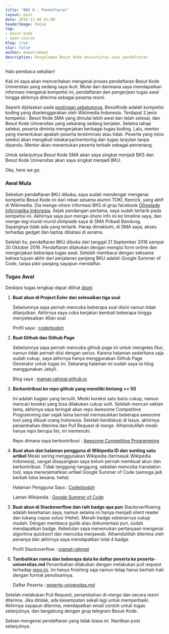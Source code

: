 ```yaml
---
title: "BKU 0 : Pendaftaran"
layout: post
date: 2016-11-08 01:00
headerImage: false
tag:
- besut-kode
- open-source
blog: true
star: false
author: mamatrahmat
description: Pengalaman Besut Kode Universitas saat pendaftaran
---
```



Halo pembaca sekalian!

Kali ini saya akan menceritakan mengenai proses pendaftaran Besut Kode Universitas yang sedang saya ikuti. Mulai dari darimana saya mendapatkan informasi mengenai kompetisi ini, pendaftaran dan pengerjaan tugas awal hingga akhirnya diterima sebagai peserta resmi.

Seperti dijelaskan pada [postingan sebelumnya](/besut-kode-universitas/), BesutKode adalah kompetisi koding yang diselenggarakan oleh Wikimedia Indonesia. Terdapat 2 jenis kompetisi : Besut Kode SMA yang dimulai lebih awal dan telah selesai, dan Besut Kode Universitas yang sekarang sedang berjalan. Selama tahap seleksi, peserta diminta mengerjakan berbagai tugas koding. Lalu, mentor yang menentukan apakah peserta tereliminasi atau tidak. Peserta yang lolos seleksi akan mengikuti lokakarya/mentoring dan tugas lanjutan tanpa dipandu. Mentor akan menentukan peserta terbaik sebagai pemenang.

Untuk selanjutnya Besut Kode SMA akan saya singkat menjadi BKS dan Besut Kode Universitas akan saya singkat menjadi BKU.

Oke, here we go.

### Awal Mula

Sebelum pendaftaran BKU dibuka, saya sudah mendengar mengenai kompetisi Besut Kode ini dari rekan sesama alumni TOKI, Kenrick, yang aktif di Wikimedia. Dia menge-*share* informasi BKS di grup facebook [Olimpiade Informatika Indonesia](https://web.facebook.com/groups/olimpinfo/10155161453315961). Sejak pandangan pertama, saya sudah tertarik pada kompetisi ini. Akhirnya saya pun menge-*share* info ini ke timeline saya, dan menge-*tag* murid-murid olimpiade saya di SMA Pribadi Bandung. Sayangnya tidak ada yang tertarik. Harap dimaklumi, di SMA saya, akses terhadap gadget dan laptop dibatasi di asrama.

Setelah itu, pendaftaran BKU dibuka dari tanggal 21 September 2016 sampai 20 Oktober 2016. Pendaftaran dilakukan dengan mengisi form online dan mengerjakan beberapa tugas awal. Setelah membaca dengan seksama bahwa tujuan akhir dari perjalanan panjang BKU adalah Google Summer of Code, tanpa pikir panjang sayapun mendaftar.

### Tugas Awal

Deskipsi tugas lengkap dapat dilihat [disini](http://wikimedia-id.github.io/besutkode/university-modules-id.html)

1. **Buat akun di Project Euler dan selesaikan tiga soal**

   Sebelumnya saya pernah mencoba beberapa soal disini namun tidak dilanjutkan. Akhirnya saya coba kerjakan kembali beberapa hingga menyelesaikan 40an soal.

   Profil saya : [coderbodoh](https://projecteuler.net/profile/coderbodoh.png)

2. **Buat Github dan Github Page**

   Sebelumnya saya pernah mencoba github page ini untuk mengetes fitur, namun tidak pernah diisi dengan serius. Karena halaman sederhana saja sudah cukup, saya akhirnya hanya menggunakan Github Page Generator untuk tugas ini. Sekarang halaman ini sudah saya isi blog menggunakan Jekyll.

   Blog saya : [mamat-rahmat.github.io](https://mamat-rahmat.github.io/)

3. **Berkontribusi ke repo github yang memiliki bintang >= 50**

   Ini adalah bagian yang tersulit. Meski koreksi satu baris cukup, namun mencari koreksi yang bisa dilakukan cukup sulit. Setelah mencari sekian lama, akhirnya saya teringat akan repo Awesome Competitive Programming dan sejak lama berniat memasukkan beberapa awesome tool yang dibuat orang Indonesia. Setelah berdiskusi di Issue, akhirnya penambahan diterima dan Pull Request di merge. Alhamdulillah meski hanya repo berupa list, ini memenuhi.

   Repo dimana saya berkontribusi : [Awesome Competitive Programming](https://github.com/lnishan/awesome-competitive-programming)

4. **Buat akun dan halaman pengguna di Wikipedia ID dan sunting satu artikel**
   Meski sering menggunakan Wikipedia (termasuk Wikipedia Indonesia), sangat disayangkan saya belum pernah membuat akun dan berkontribusi. Tidak tanggung-tanggung, sekalian mencoba translation tool, saya menerjemahkan artikel Google Summer of Code (semoga jadi berkah lolos kesana. hehe)

   Halaman Pengguna Saya : [Coderbodoh](https://id.wikipedia.org/wiki/User:Coderbodoh)

   Laman Wikipedia : [Google Summer of Code](https://id.wikipedia.org/wiki/Google_Summer_of_Code)

5. **Buat akun di Stackoverflow dan raih badge apa pun**
   Stackoverflowing adalah keseharian saya, namun selama ini hanya menjadi silent reader dan tukang copas solusi (Hehe). Meraih badge sebenarnya cukup mudah. Dengan membaca guide atau dokumentasi pun, sudah mendapatkan badge. Kebetulan saya menemukan pertanyaan mengenai algoritma quicksort dan mencoba menjawab. Alhamdulillah diterima oleh penanya dan akhirnya saya mendapatkan total 4 badge.

   Profil Stackoverflow : [mamat-rahmat](http://stackoverflow.com/users/5411297/mamat-rahmat)

6. **Tambahkan nama dan beberapa data ke daftar peserta ke peserta-universitas.md**
   Penambahan dilakukan dengan melakukan pull request terhadap [repo ini](https://github.com/BesutKode/BesutKode.github.io). Ini hanya finishing saja namun tetap harus berhati-hati dengan format penulisannya.

   Daftar Peserta : [peserta-universitas.md](https://besutkode.github.io/peserta-universitas.html)

Setelah melakukan Pull Request, penambahan di-*merge* dan secara resmi diterima. Jika ditolak, ada kesempatan sekali lagi untuk memperbaiki.
Akhirnya sayapun diterima, mendapatkan email contoh untuk tugas selanjutnya, dan bergabung dengan grup telegram Besuk Kode.

Sekian mengenai pendaftaran yang tidak biasa ini. Nantikan post selanjutnya.